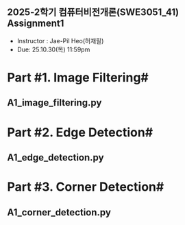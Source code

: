 ## 2025-2학기 컴퓨터비전개론(SWE3051_41) Assignment1
* Instructor : Jae-Pil Heo(허재필)
* Due: 25.10.30(목) 11:59pm


# Part #1. Image Filtering#

A1_image_filtering.py
---

# Part #2. Edge Detection#

A1_edge_detection.py
---

# Part #3. Corner Detection#

A1_corner_detection.py
---
